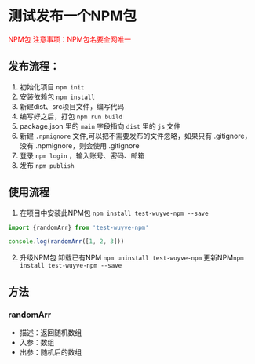 # 测试发布一个NPM包

<text style="color: red;">
NPM包 注意事项：NPM包名要全网唯一
</text>

## 发布流程：
1. 初始化项目 `npm init`
2. 安装依赖包 `npm install`
3. 新建dist、src项目文件，编写代码
4. 编写好之后，打包 `npm run build`
5. package.json 里的 `main` 字段指向 `dist` 里的 `js` 文件
6. 新建 `.npmignore` 文件,可以把不需要发布的文件忽略，如果只有 .gitignore，没有 .npmignore，则会使用 .gitignore
7. 登录 `npm login` ，输入账号、密码、邮箱
8. 发布 `npm publish`


## 使用流程
1. 在项目中安装此NPM包 `npm install test-wuyve-npm --save`

```js
import {randomArr} from 'test-wuyve-npm'

console.log(randomArr([1, 2, 3]))
```

2. 升级NPM包
    卸载已有NPM `npm uninstall test-wuyve-npm`
    更新NPM`npm install test-wuyve-npm --save`


## 方法

### randomArr

- 描述：返回随机数组
- 入参：数组
- 出参：随机后的数组

